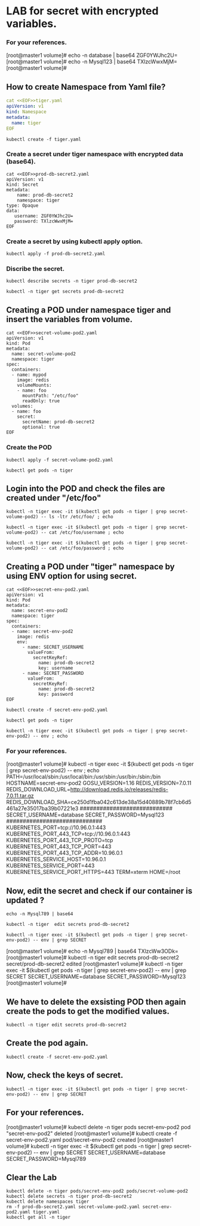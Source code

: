 # LAB for secret with encrypted variables.   

### For your references. 
[root@master1 volume]# echo -n  database | base64 
ZGF0YWJhc2U=
[root@master1 volume]# echo -n Mysql123 | base64 
TXlzcWwxMjM=
[root@master1 volume]# 


## How to create Namespace from Yaml file?
```yaml 
cat <<EOF>>tiger.yaml
apiVersion: v1
kind: Namespace
metadata:
  name: tiger
EOF
```
```
kubectl create -f tiger.yaml
```
### Create a secret under tiger namespace with encrypted data (base64).

```
cat <<EOF>>prod-db-secret2.yaml
apiVersion: v1 
kind: Secret 
metadata: 
    name: prod-db-secret2
    namespace: tiger
type: Opaque 
data: 
   username: ZGF0YWJhc2U=
   password: TXlzcWwxMjM=
EOF
```
### Create a secret by using kubectl apply option.
```
kubectl apply -f prod-db-secret2.yaml
```

### Discribe the secret.
```
kubectl describe secrets -n tiger prod-db-secret2
```

```
kubectl -n tiger get secrets prod-db-secret2
```




## Creating a POD under namespace tiger and insert the variables from volume.
```
cat <<EOF>>secret-volume-pod2.yaml
apiVersion: v1
kind: Pod
metadata:
  name: secret-volume-pod2
  namespace: tiger
spec:
  containers:
  - name: mypod
    image: redis
    volumeMounts:
    - name: foo
      mountPath: "/etc/foo"
      readOnly: true
  volumes:
  - name: foo
    secret:
      secretName: prod-db-secret2
      optional: true
EOF
```
### Create the POD
```
kubectl apply -f secret-volume-pod2.yaml
```
```
kubectl get pods -n tiger
```

## Login into the POD and check the files are created under "/etc/foo"
```
kubectl -n tiger exec -it $(kubectl get pods -n tiger | grep secret-volume-pod2) -- ls -ltr /etc/foo/ ; echo
```

```
kubectl -n tiger exec -it $(kubectl get pods -n tiger | grep secret-volume-pod2) -- cat /etc/foo/username ; echo
```
```
kubectl -n tiger exec -it $(kubectl get pods -n tiger | grep secret-volume-pod2) -- cat /etc/foo/password ; echo
```

## Creating a POD under "tiger" namespace by using ENV option for using secret.
```
cat <<EOF>>secret-env-pod2.yaml	  
apiVersion: v1 
kind: Pod 
metadata: 
  name: secret-env-pod2
  namespace: tiger
spec: 
  containers: 
  - name: secret-env-pod2
    image: redis 
    env: 
      - name: SECRET_USERNAME 
        valueFrom: 
          secretKeyRef: 
            name: prod-db-secret2
            key: username 
      - name: SECRET_PASSWORD 
        valueFrom: 
          secretKeyRef: 
            name: prod-db-secret2
            key: password
EOF
```
```
kubectl create -f secret-env-pod2.yaml
```

```
kubectl get pods -n tiger
```

```
kubectl -n tiger exec -it $(kubectl get pods -n tiger | grep secret-env-pod2) -- env ; echo
```

### For your references.
[root@master1 volume]# kubectl -n tiger exec -it $(kubectl get pods -n tiger | grep secret-env-pod2) -- env ; echo
PATH=/usr/local/sbin:/usr/local/bin:/usr/sbin:/usr/bin:/sbin:/bin
HOSTNAME=secret-env-pod2
GOSU_VERSION=1.16
REDIS_VERSION=7.0.11
REDIS_DOWNLOAD_URL=http://download.redis.io/releases/redis-7.0.11.tar.gz
REDIS_DOWNLOAD_SHA=ce250d1fba042c613de38a15d40889b78f7cb6d5461a27e35017ba39b07221e3
############################
SECRET_USERNAME=database
SECRET_PASSWORD=Mysql123
#############################
KUBERNETES_PORT=tcp://10.96.0.1:443
KUBERNETES_PORT_443_TCP=tcp://10.96.0.1:443
KUBERNETES_PORT_443_TCP_PROTO=tcp
KUBERNETES_PORT_443_TCP_PORT=443
KUBERNETES_PORT_443_TCP_ADDR=10.96.0.1
KUBERNETES_SERVICE_HOST=10.96.0.1
KUBERNETES_SERVICE_PORT=443
KUBERNETES_SERVICE_PORT_HTTPS=443
TERM=xterm
HOME=/root


## Now, edit the secret and check if our container is updated ?
```
echo -n Mysql789 | base64 
```
```
kubectl -n tiger  edit secrets prod-db-secret2
```
```
kubectl -n tiger exec -it $(kubectl get pods -n tiger | grep secret-env-pod2) -- env | grep SECRET
```
[root@master1 volume]# echo -n Mysql789 | base64 
TXlzcWw3ODk=
[root@master1 volume]# kubectl -n tiger  edit secrets prod-db-secret2 
secret/prod-db-secret2 edited
[root@master1 volume]# kubectl -n tiger exec -it $(kubectl get pods -n tiger | grep secret-env-pod2) -- env | grep SECRET
SECRET_USERNAME=database
SECRET_PASSWORD=Mysql123
[root@master1 volume]# 

## We have to delete the exsisting POD then again create the pods to get the modified values.

```
kubectl -n tiger edit secrets prod-db-secret2
```
## Create the pod again.
```
kubectl create -f secret-env-pod2.yaml
```
## Now, check the keys of secret.
```
kubectl -n tiger exec -it $(kubectl get pods -n tiger | grep secret-env-pod2) -- env | grep SECRET
```
## For your references.
[root@master1 volume]# kubectl delete -n tiger pods secret-env-pod2
pod "secret-env-pod2" deleted
[root@master1 volume]# kubectl create -f secret-env-pod2.yaml
pod/secret-env-pod2 created
[root@master1 volume]# kubectl -n tiger exec -it $(kubectl get pods -n tiger | grep secret-env-pod2) -- env | grep SECRET
SECRET_USERNAME=database
SECRET_PASSWORD=Mysql789

## Clear the Lab
```
kubectl delete -n tiger pods/secret-env-pod2 pods/secret-volume-pod2
kubectl delete secrets -n tiger prod-db-secret2
kubectl delete namespaces tiger
rm -f prod-db-secret2.yaml secret-volume-pod2.yaml secret-env-pod2.yaml tiger.yaml
kubectl get all -n tiger
```

